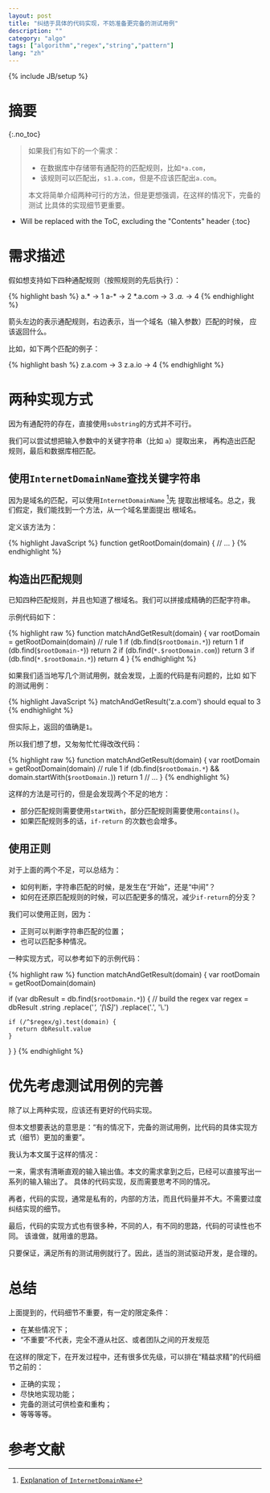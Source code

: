 ```yaml
---
layout: post
title: "纠结于具体的代码实现，不妨准备更完备的测试用例"
description: ""
category: "algo"
tags: ["algorithm","regex","string","pattern"]
lang: "zh"
---
```

{% include JB/setup %}

# 摘要
{:.no_toc}

> 如果我们有如下的一个需求：
>
> * 在数据库中存储带有通配符的匹配规则，比如`*a.com`，
> * 该规则可以匹配出，`s1.a.com`，但是不应该匹配出`a.com`。
>
> 本文将简单介绍两种可行的方法，但是更想强调，在这样的情况下，完备的测试
> 比具体的实现细节更重要。


<!--more-->

* Will be replaced with the ToC, excluding the "Contents" header
{:toc}

# 需求描述

假如想支持如下四种通配规则（按照规则的先后执行）：

{% highlight bash %}
a.*       -> 1
a-*       -> 2
*.a.com   -> 3
*.a.*     -> 4
{% endhighlight %}

箭头左边的表示通配规则，右边表示，当一个域名（输入参数）匹配的时候，
应该返回什么。

比如，如下两个匹配的例子：

{% highlight bash %}
z.a.com   -> 3
z.a.io    -> 4
{% endhighlight %}

# 两种实现方式

因为有通配符的存在，直接使用`substring`的方式并不可行。

我们可以尝试想把输入参数中的关键字符串（比如 `a`）提取出来，
再构造出匹配规则，最后和数据库相匹配。

## 使用`InternetDomainName`查找关键字符串

因为是域名的匹配，可以使用`InternetDomainName` [^_guava_int_dn]先
提取出根域名。总之，我们假定，我们能找到一个方法，从一个域名里面提出
根域名。

定义该方法为：

{% highlight JavaScript %}
function getRootDomain(domain) {
  // ...
}
{% endhighlight %}

## 构造出匹配规则

已知四种匹配规则，并且也知道了根域名。我们可以拼接成精确的匹配字符串。

示例代码如下：

{% highlight raw %}
function matchAndGetResult(domain) {
  var rootDomain = getRootDomain(domain)
  // rule 1
  if (db.find(`$rootDomain.*`)) return 1
  if (db.find(`$rootDomain-*`)) return 2
  if (db.find(`*.$rootDomain.com`)) return 3
  if (db.find(`*.$rootDomain.*`)) return 4
}
{% endhighlight %}

如果我们适当地写几个测试用例，就会发现，上面的代码是有问题的，比如
如下的测试用例：

{% highlight JavaScript %}
matchAndGetResult('z.a.com') should equal to 3
{% endhighlight %}

但实际上，返回的值确是`1`。

所以我们想了想，又匆匆忙忙得改改代码：

{% highlight raw %}
function matchAndGetResult(domain) {
  var rootDomain = getRootDomain(domain)
  // rule 1
  if (db.find(`$rootDomain.*`) && domain.startWith(`$rootDomain.`))
    return 1
  // ...
}
{% endhighlight %}

这样的方法是可行的，但是会发现两个不足的地方：

* 部分匹配规则需要使用`startWith`，部分匹配规则需要使用`contains()`。
* 如果匹配规则多的话，`if-return` 的次数也会增多。


## 使用正则

对于上面的两个不足，可以总结为：

* 如何判断，字符串匹配的时候，是发生在“开始”，还是“中间”？
* 如何在还原匹配规则的时候，可以匹配更多的情况，减少`if-return`的分支？

我们可以使用正则，因为：

* 正则可以判断字符串匹配的位置；
* 也可以匹配多种情况。

一种实现方式，可以参考如下的示例代码：

{% highlight raw %}
function matchAndGetResult(domain) {
  var rootDomain = getRootDomain(domain)

  if (var dbResult = db.find(`$rootDomain.*`)) {
    // build the regex
    var regex = dbResult
      .string
      .replace('*', '[\\S]*')
      .replace('.', '\\.')

    if (/^$regex/g).test(domain) {
      return dbResult.value
    }
  }
}
{% endhighlight %}

# 优先考虑测试用例的完善

除了以上两种实现，应该还有更好的代码实现。

但本文想要表达的意思是：“有的情况下，完备的测试用例，比代码的具体实现方式（细节）更加的重要”。

我认为本文属于这样的情况：

一来，需求有清晰直观的输入输出值。本文的需求拿到之后，已经可以直接写出一系列的输入输出了。
具体的代码实现，反而需要思考不同的情况。

再者，代码的实现，通常是私有的，内部的方法，而且代码量并不大。不需要过度纠结实现的细节。

最后，代码的实现方式也有很多种，不同的人，有不同的思路，代码的可读性也不同。
该谁做，就用谁的思路。

只要保证，满足所有的测试用例就行了。因此，适当的测试驱动开发，是合理的。


# 总结

上面提到的，代码细节不重要，有一定的限定条件：

* 在某些情况下；
* “不重要”不代表，完全不遵从社区、或者团队之间的开发规范

在这样的限定下，在开发过程中，还有很多优先级，可以排在“精益求精”的代码细节之前的：

* 正确的实现；
* 尽快地实现功能；
* 完备的测试可供检查和重构；
* 等等等等。

# 参考文献

[^_guava_int_dn]: [Explanation of `InternetDomainName`](https://github.com/google/guava/wiki/InternetDomainNameExplained)

